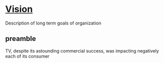 # [Vision](https://www.reddit.com/r/Damnthatsinteresting/comments/qsbz61/this_1950s_newsreel_where_louella_gallagher/?utm_source=share&utm_medium=ios_app&utm_name=iossmf)
Description of long term goals of organization 


## preamble

TV, despite its astounding commercial success, was impacting negatively each of its consumer
